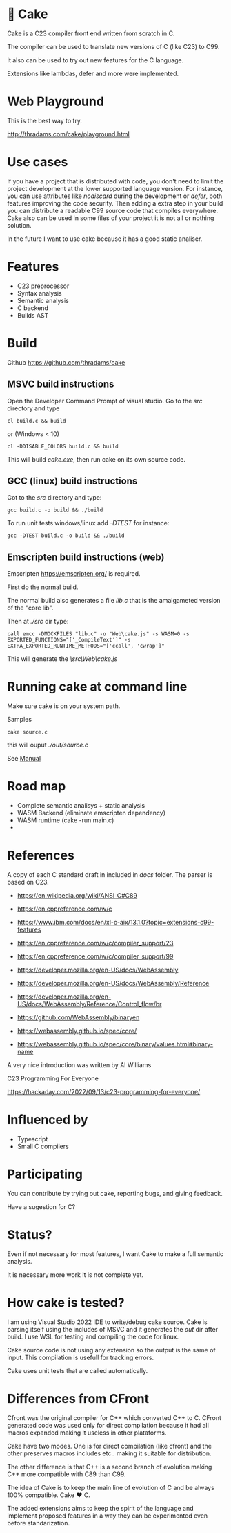 
# 🍰 Cake

Cake is a C23 compiler front end written from scratch in C.

The compiler can be used to translate new versions of C (like C23)
to C99.

It also can be used to try out new features for the C language. 

Extensions like lambdas, defer and more were implemented.

# Web Playground

This is the best way to try.

http://thradams.com/cake/playground.html

# Use cases

If you have a project that is distributed with code, you don't need to limit 
the project development at the lower supported language version.  For instance,
you can use attributes like *nodiscard* during the development or *defer*, both features 
improving the code security. Then adding a extra step in your build you can distribute
a readable C99 source code that compiles everywhere.
Cake also can be used in some files of your project it is not all or nothing solution.

In the future I want to use cake because it has a good static analiser.



# Features

* C23 preprocessor
* Syntax analysis
* Semantic analysis
* C backend
* Builds AST 

# Build

Github 
https://github.com/thradams/cake

## MSVC build instructions
Open the Developer Command Prompt of visual studio. Go to the *src* directory and type

```
cl build.c && build
```

or (Windows < 10)

```
cl -DDISABLE_COLORS build.c && build
````

This will build *cake.exe*, then run cake on its own source code.


## GCC (linux) build instructions
Got to the *src* directory and type:

```
gcc build.c -o build && ./build
```

To run unit tests windows/linux add *-DTEST* for instance:

```
gcc -DTEST build.c -o build && ./build
```

## Emscripten build instructions (web)
Emscripten https://emscripten.org/  is required. 

First do the normal build. 

The normal build also generates a file *lib.c* that is the amalgameted  version of the "core lib".

Then at _./src_ dir type:

```
call emcc -DMOCKFILES "lib.c" -o "Web\cake.js" -s WASM=0 -s EXPORTED_FUNCTIONS="['_CompileText']" -s EXTRA_EXPORTED_RUNTIME_METHODS="['ccall', 'cwrap']"
```

This will generate the *\src\Web\cake.js*


# Running cake at command line

Make sure cake is on your system path.

Samples

```
cake source.c
```

this will ouput *./out/source.c*

See [Manual](manual.html)



# Road map

* Complete semantic analisys + static analysis
* WASM Backend (eliminate emscripten dependency)
* WASM runtime (cake -run main.c)
*
 
# References

 A copy of each C standard draft in included in *docs* folder. The parser is based on C23.

 * https://en.wikipedia.org/wiki/ANSI_C#C89
 * https://en.cppreference.com/w/c
 * https://www.ibm.com/docs/en/xl-c-aix/13.1.0?topic=extensions-c99-features
 * https://en.cppreference.com/w/c/compiler_support/23
 * https://en.cppreference.com/w/c/compiler_support/99

 * https://developer.mozilla.org/en-US/docs/WebAssembly
 * https://developer.mozilla.org/en-US/docs/WebAssembly/Reference
 * https://developer.mozilla.org/en-US/docs/WebAssembly/Reference/Control_flow/br
 * https://github.com/WebAssembly/binaryen
 * https://webassembly.github.io/spec/core/
 * https://webassembly.github.io/spec/core/binary/values.html#binary-name
	
A very nice introduction was written by Al Williams

C23 Programming For Everyone

https://hackaday.com/2022/09/13/c23-programming-for-everyone/

# Influenced by

* Typescript
* Small C compilers

# Participating

You can contribute by trying out cake, reporting bugs, and giving feedback.

Have a sugestion for C?

# Status?
Even if not necessary for most features, I want Cake to make a full semantic analysis.

It is necessary more work it is not complete yet.


# How cake is tested?

I am using Visual Studio 2022 IDE to write/debug cake source. Cake is parsing itself using
the includes of MSVC and it generates the *out* dir after build. I use WSL for testing
and compiling the code for linux.

Cake source code is not using any extension so the output is the same of input. 
This compilation is usefull for tracking errors.

Cake uses unit tests that are called automatically.

# Differences  from CFront

Cfront was the original compiler for C++ which converted C++ to C. 
CFront generated code was used only for direct compilation because it
had all macros expanded making it useless in other plataforms.

Cake have two modes. One is for direct compilation (like cfront) and the other
preserves macros includes etc.. making it suitable for distribution.

The other difference is that C++ is a second branch of evolution making C++ more
compatible with C89 than C99.

The idea of Cake is to keep the main line of evolution of C and be always 100% 
compatible. Cake ♥ C.

The added extensions aims to keep the spirit of the language and implement proposed 
features in a way they can be experimented even before standarization.









 
 
  
 



